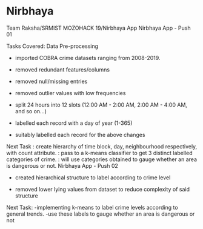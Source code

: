 # Nirbhaya
Team Raksha/SRMIST MOZOHACK 19/Nirbhaya App
Nirbhaya App - Push 01

Tasks Covered: Data Pre-processing

- imported COBRA crime datasets ranging from 2008-2019.

- removed redundant features/columns

- removed null/missing entries

- removed outlier values with low frequencies

- split 24 hours into 12 slots (12:00 AM - 2:00 AM, 2:00 AM - 4:00 AM, and so on...)

- labelled each record with a day of year (1-365)

- suitably labelled each record for the above changes

Next Task : create hierarchy of time block, day, neighbourhood respectively, with count attribute.
	: pass to a k-means classifier to get 3 distinct labelled categories of crime.
	: will use categories obtained to gauge whether an area is dangerous or not.
Nirbhaya App - Push 02

- created hierarchical structure to label according to crime level

- removed lower lying values from dataset to reduce complexity of said structure

Next Task: 
-implementing k-means to label crime levels according to general trends.
-use these labels to gauge whether an area is dangerous or not

